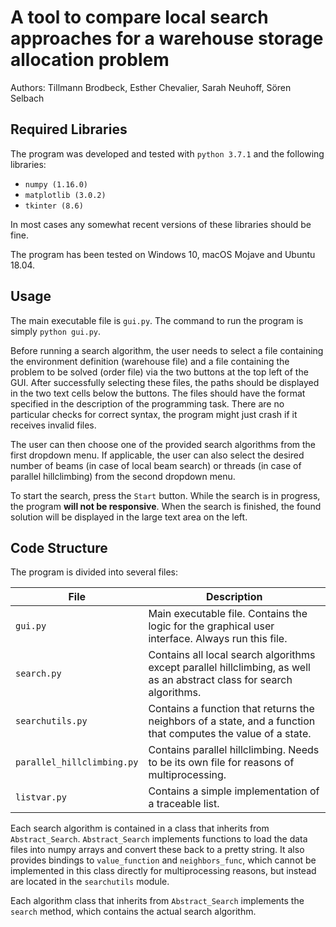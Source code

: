 # A tool to compare local search approaches for a warehouse storage allocation problem
Authors: Tillmann Brodbeck, Esther Chevalier, Sarah Neuhoff, Sören Selbach

## Required Libraries
The program was developed and tested with `python 3.7.1` and the following libraries:
 - `numpy (1.16.0)`
 - `matplotlib (3.0.2)`
 - `tkinter (8.6)`

In most cases any somewhat recent versions of these libraries should be fine.

The program has been tested on Windows 10, macOS Mojave and Ubuntu 18.04.

## Usage
The main executable file is `gui.py`. The command to run the program is simply `python gui.py`.

Before running a search algorithm, the user needs to select a file containing the environment definition (warehouse file) and a file containing the problem to be solved (order file) via the two buttons at the top left of the GUI. After successfully selecting these files, the paths should be displayed in the two text cells below the buttons.
The files should have the format specified in the description of the programming task. There are no particular checks for correct syntax, the program might just crash if it receives invalid files.

The user can then choose one of the provided search algorithms from the first dropdown menu. If applicable, the user can also select the desired number of beams (in case of local beam search) or threads (in case of parallel hillclimbing) from the second dropdown menu.

To start the search, press the `Start` button. While the search is in progress, the program **will not be responsive**. When the search is finished, the found solution will be displayed in the large text area on the left.

## Code Structure

The program is divided into several files:

| File | Description |
|----------------------------|------------------------------------------------------------------------------------------------------------------------|
| `gui.py`                   | Main executable file. Contains the logic for the graphical user interface. Always run this file.                       |
| `search.py`                | Contains all local search algorithms except parallel hillclimbing, as well as an abstract class for search algorithms. |
| `searchutils.py`           | Contains a function that returns the neighbors of a state, and a function that computes the value of a state.          |
| `parallel_hillclimbing.py` |  Contains parallel hillclimbing. Needs to be its own file for reasons of multiprocessing.                              |
| `listvar.py`               | Contains a simple implementation of a traceable list.                                                                  |

Each search algorithm is contained in a class that inherits from `Abstract_Search`. `Abstract_Search` implements functions to load the data files into numpy arrays and convert these back to a pretty string. It also provides bindings to `value_function` and `neighbors_func`, which cannot be implemented in this class directly for multiprocessing reasons, but instead are located in the `searchutils` module.

Each algorithm class that inherits from `Abstract_Search` implements the `search` method, which contains the actual search algorithm. 
